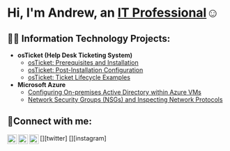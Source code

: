 <h1>Hi, I'm Andrew, an <a href="https://linkedin.com/in/AndrewFaison">IT Professional</a>☺</h1>

<h2>👨‍💻 Information Technology Projects:</h2>

- <b>osTicket (Help Desk Ticketing System)</b>
  - [osTicket: Prerequisites and Installation](https://github.com/andrewfaison/osticket-prereqs)
  - [osTicket: Post-Installation Configuration](https://github.com/andrewfaison/post-install-config)
  - [osTicket: Ticket Lifecycle Examples](https://github.com/andrewfaison/ticket-lifecycle)
- <b>Microsoft Azure</b>
  - [Configuring On-premises Active Directory within Azure VMs](https://github.com/andrewfaison/configure-ad)
  - [Network Security Groups (NSGs) and Inspecting Network Protocols](https://github.com/andrewfaison/azure-network-protocols)

<h2>🤳Connect with me:</h2>

[<img align="left" alt="Josh | Twitter" width="22px" src="https://cdn.jsdelivr.net/npm/simple-icons@v3/icons/twitter.svg" />][twitter]
[<img align="left" alt="Josh | LinkedIn" width="22px" src="https://cdn.jsdelivr.net/npm/simple-icons@v3/icons/linkedin.svg" />][linkedin]
[<img align="left" alt="Josh | Instagram" width="22px" src="https://cdn.jsdelivr.net/npm/simple-icons@v3/icons/instagram.svg" />][instagram]

[linkedin]: https://linkedin.com/in/AndrewFaison
